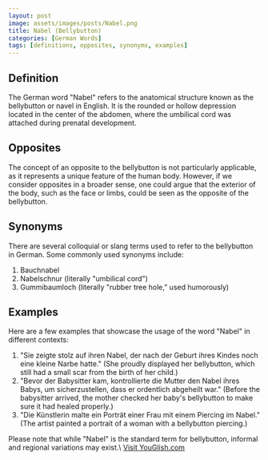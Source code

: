 ```yaml
---
layout: post
image: assets/images/posts/Nabel.png
title: Nabel (Bellybutton)
categories: [German Words]
tags: [definitions, opposites, synonyms, examples]
---
```


## Definition

The German word "Nabel" refers to the anatomical structure known as the bellybutton or navel in English. It is the rounded or hollow depression located in the center of the abdomen, where the umbilical cord was attached during prenatal development.

## Opposites

The concept of an opposite to the bellybutton is not particularly applicable, as it represents a unique feature of the human body. However, if we consider opposites in a broader sense, one could argue that the exterior of the body, such as the face or limbs, could be seen as the opposite of the bellybutton.

## Synonyms

There are several colloquial or slang terms used to refer to the bellybutton in German. Some commonly used synonyms include:

1. Bauchnabel
2. Nabelschnur (literally "umbilical cord")
3. Gummibaumloch (literally "rubber tree hole," used humorously)

## Examples

Here are a few examples that showcase the usage of the word "Nabel" in different contexts:

1. "Sie zeigte stolz auf ihren Nabel, der nach der Geburt ihres Kindes noch eine kleine Narbe hatte." (She proudly displayed her bellybutton, which still had a small scar from the birth of her child.)
2. "Bevor der Babysitter kam, kontrollierte die Mutter den Nabel ihres Babys, um sicherzustellen, dass er ordentlich abgeheilt war." (Before the babysitter arrived, the mother checked her baby's bellybutton to make sure it had healed properly.)
3. "Die Künstlerin malte ein Porträt einer Frau mit einem Piercing im Nabel." (The artist painted a portrait of a woman with a bellybutton piercing.)

Please note that while "Nabel" is the standard term for bellybutton, informal and regional variations may exist.\ <a id="yg-widget-0" class="youglish-widget" data-query="Nabel" data-lang="german" data-components="8412" data-auto-start="0" data-bkg-color="theme_light" data-title="How%20to%20pronounce%20Nabel%20in%20German"  rel="nofollow" href="https://youglish.com">Visit YouGlish.com</a><script async src="https://youglish.com/public/emb/widget.js" charset="utf-8"></script>
